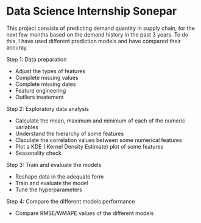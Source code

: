 # Data Science Internship Sonepar
This project consists of predicting demand quantity in supply chain, for the next few months based on the demand history in the past 3 years. 
To do this, I have used different prediction models and have compared their accuray.

Step 1: Data preparation
- Adjust the types of features
- Complete missing values
- Complete missing dates
- Feature engineering
- Outliers treatement

Step 2: Exploratory data analysis
- Calculate the mean, maximum and minimum of each of the numeric variables
- Understand the hierarchy of some features
- Claculate the correlation values between some numerical features
- Plot a KDE ( Kernel Density Estimate) plot of some features
- Seasonality check

Step 3: Train and evaluate the models
- Reshape data in the adequate form
- Train and evaluate the model
- Tune the hyperparameters

Step 4: Compare the different models performance
- Compare RMSE/WMAPE values of the different models





